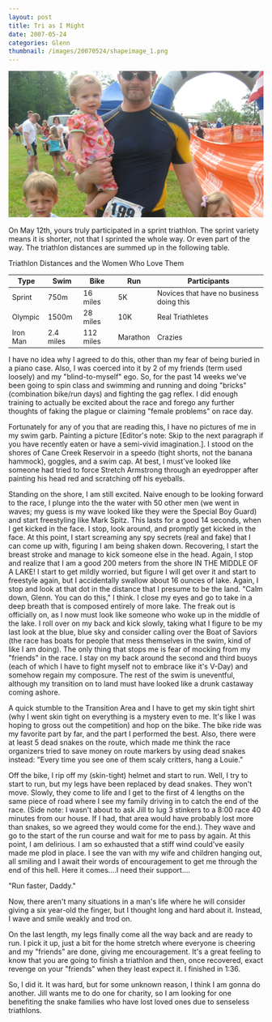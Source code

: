 ```yaml
---
layout: post
title: Tri as I Might
date: 2007-05-24
categories: Glenn
thumbnail: /images/20070524/shapeimage_1.png
---
```


![Tri](/images/20070524/shapeimage_1.png)

On May 12th, yours truly participated in a sprint triathlon.  The sprint variety means it is shorter, not that I sprinted the whole way.  Or even part of the way.  The triathlon distances are summed up in the following table.

Triathlon Distances and the Women Who Love Them

| Type     | Swim      | Bike      | Run        | Participants                             |
|----------|-----------|-----------|------------|------------------------------------------|
| Sprint   | 750m      | 16 miles  | 5K         | Novices that have no business doing this |
| Olympic  | 1500m     | 28 miles  | 10K        | Real Triathletes                         |
| Iron Man | 2.4 miles | 112 miles | Marathon   | Crazies                                  |

I have no idea why I agreed to do this, other than my fear of being buried in a piano case.  Also, I was coerced into it by 2 of my friends (term used loosely) and my "blind-to-myself" ego.  So, for the past 14 weeks we've been going to spin class and swimming and running and doing "bricks" (combination bike/run days) and fighting the gag reflex.  I did enough training to actually be excited about the race and forego any further thoughts of faking the plague or claiming "female problems" on race day.

Fortunately for any of you that are reading this, I have no pictures of me in my swim garb.  Painting a picture [Editor's note:  Skip to the next paragraph if you have recently eaten or have a semi-vivid imagination.]. I stood on the shores of Cane Creek Reservoir in a speedo (tight shorts, not the banana hammock), goggles, and a swim cap.  At best, I must've looked like someone had tried to force Stretch Armstrong through an eyedropper after painting his head red and scratching off his eyeballs.  

Standing on the shore, I am still excited.  Naive enough to be looking forward to the race, I plunge into the the water with 50 other men (we went in waves; my guess is my wave looked like they were the Special Boy Guard) and start freestyling like Mark Spitz.  This lasts for a good 14 seconds, when I get kicked in the face.  I stop, look around, and promptly get kicked in the face.  At this point, I start screaming any spy secrets (real and fake) that I can come up with, figuring I am being shaken down.  Recovering, I start the breast stroke and manage to kick someone else in the head.  Again, I stop and realize that I am a good 200 meters from the shore IN THE MIDDLE OF A LAKE!  I start to get mildly worried, but figure I will get over it and start to freestyle again, but I accidentally swallow about 16 ounces of lake.  Again, I stop and look at that dot in the distance that I presume to be the land.  "Calm down, Glenn.  You can do this," I think.  I close my eyes and go to take in a deep breath that is composed entirely of more lake.  The freak out is officially on, as I now must look like someone who woke up in the middle of the lake.  I roll over on my back and kick slowly, taking what I figure to be my last look at the blue, blue sky and consider calling over the Boat of Saviors (the race has boats for people that mess themselves in the swim, kind of like I am doing).  The only thing that stops me is fear of mocking from my "friends" in the race.  I stay on my back around the second and third buoys (each of which I have to fight myself not to embrace like it's V-Day) and somehow regain my composure.  The rest of the swim is uneventful, although my transition on to land must have looked like a drunk castaway coming ashore.

A quick stumble to the Transition Area and I have to get my skin tight shirt (why I went skin tight on everything is a mystery even to me.  It's like I was hoping to gross out the competition) and hop on the bike.  The bike ride was my favorite part by far, and the part I performed the best.   Also, there were at least 5 dead snakes on the route, which made me think the race organizers tried to save money on route markers by using dead snakes instead: "Every time you see one of them scaly critters, hang a Louie."

Off the bike, I rip off my (skin-tight) helmet and start to run.  Well, I try to start to run, but my legs have been replaced by dead snakes.  They won't move.  Slowly, they come to life and I get to the first of 4 lengths on the same piece of road where I see my family driving in to catch the end of the race.  (Side note:  I wasn't about to ask Jill to lug 3 stinkers to a 8:00 race 40 minutes from our house.  If I had, that area would have probably lost more than snakes, so we agreed they would come for the end.). They wave and go to the start of the run course and wait for me to pass by again.  At this point, I am delirious.  I am so exhausted that a stiff wind could've easily made me plod in place.  I see the van with my wife and children hanging out, all smiling and I await their words of encouragement to get me through the end of this hell.  Here it comes....I need their support....

"Run faster, Daddy."

Now, there aren't many situations in a man's life where he will consider giving a six year-old the finger, but I thought long and hard about it.  Instead, I wave and smile weakly and trod on.

On the last length, my legs finally come all the way back and are ready to run.  I pick it up, just a bit for the home stretch where everyone is cheering and my "friends" are done, giving me encouragement.  It's a great feeling to know that you are going to finish a triathlon and then, once recovered, exact revenge on your "friends" when they least expect it.  I finished in 1:36.

So, I did it.  It was hard, but for some unknown reason, I think I am gonna do another.  Jill wants me to do one for charity, so I am looking for one benefiting the snake families who have lost loved ones due to senseless triathlons.
